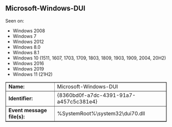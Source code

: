 ## Microsoft-Windows-DUI

Seen on:
* Windows 2008
* Windows 7
* Windows 2012
* Windows 8.0
* Windows 8.1
* Windows 10 (1511, 1607, 1703, 1709, 1803, 1809, 1903, 1909, 2004, 20H2)
* Windows 2016
* Windows 2019
* Windows 11 (21H2)

<table border="1" class="docutils">
  <tbody>
    <tr>
      <td><b>Name:</b></td>
      <td>Microsoft-Windows-DUI</td>
    </tr>
    <tr>
      <td><b>Identifier:</b></td>
      <td>{8360bd0f-a7dc-4391-91a7-a457c5c381e4}</td>
    </tr>
    <tr>
      <td><b>Event message file(s):</b></td>
      <td>%SystemRoot%\system32\dui70.dll</td>
    </tr>
  </tbody>
</table>

&nbsp;

